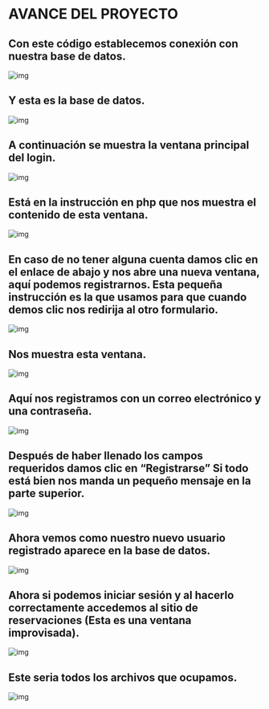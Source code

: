 AVANCE DEL PROYECTO
===================

Con este código establecemos conexión con nuestra base de datos.
-----------------------------------------------------------------

![img](https://github.com/JasamSM/Avance-Proyecto/blob/master/php-login/capturas/conexionbd.png)


Y esta es la base de datos.
---------------------------

![img](https://github.com/JasamSM/Avance-Proyecto/blob/master/php-login/capturas/bd.png)


A continuación se muestra la ventana principal del login.
---------------------------------------------------------

![img](https://github.com/JasamSM/Avance-Proyecto/blob/master/php-login/capturas/login1.png)


Está en la instrucción en php que nos muestra el contenido de esta ventana.
----------------------------------------------------------------------------

![img](https://github.com/JasamSM/Avance-Proyecto/blob/master/php-login/capturas/logincod.png)


En caso de no tener alguna cuenta damos clic en el enlace de abajo y nos abre una nueva ventana, aquí podemos registrarnos.
Esta pequeña instrucción es la que usamos para que cuando demos clic nos redirija al otro formulario.
----------------------------------------------------------------------------------------------------------------------------

![img](https://github.com/JasamSM/Avance-Proyecto/blob/master/php-login/capturas/codigohref.jpg)


Nos muestra esta ventana.
-------------------------

![img](https://github.com/JasamSM/Avance-Proyecto/blob/master/php-login/capturas/registro.png)


Aquí nos registramos con un correo electrónico y una contraseña.
----------------------------------------------------------------

![img](https://github.com/JasamSM/Avance-Proyecto/blob/master/php-login/capturas/registronuevo.png)


Después de haber llenado los campos requeridos damos clic en “Registrarse”
Si todo está bien nos manda un pequeño mensaje en la parte superior.
--------------------------------------------------------------------------

![img](https://github.com/JasamSM/Avance-Proyecto/blob/master/php-login/capturas/registroexitoso.png)


Ahora vemos como nuestro nuevo usuario registrado aparece en la base de datos.
------------------------------------------------------------------------------

![img](https://github.com/JasamSM/Avance-Proyecto/blob/master/php-login/capturas/bdregistroexitoso.png)


Ahora si podemos iniciar sesión y al hacerlo correctamente accedemos al sitio de reservaciones (Esta es una ventana improvisada).
-------------------------------------------------------------------------------------------

![img](https://github.com/JasamSM/Avance-Proyecto/blob/master/php-login/capturas/principal.png)


Este seria todos los archivos que ocupamos.
-------------------------------------------

![img](https://github.com/JasamSM/Avance-Proyecto/blob/master/php-login/capturas/contenido.png)



















